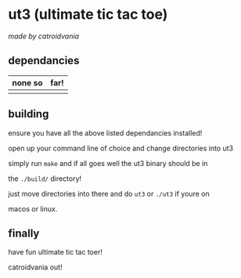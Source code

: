 # ut3 (ultimate tic tac toe)

_made by catroidvania_

## dependancies

| none so | far! |
|---------|------|
|         |      |

## building

ensure you have all the above listed dependancies installed!

open up your command line of choice and change directories into ut3

simply run `make` and if all goes well the ut3 binary should be in

the `./build/` directory!

just move directories into there and do `ut3` or `./ut3` if youre on

macos or linux.

## finally

have fun ultimate tic tac toer!

catroidvania out!

